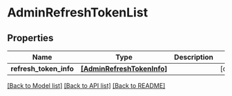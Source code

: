 # AdminRefreshTokenList

## Properties
Name | Type | Description | Notes
------------ | ------------- | ------------- | -------------
**refresh_token_info** | [**[AdminRefreshTokenInfo]**](AdminRefreshTokenInfo.md) |  | [optional] 

[[Back to Model list]](../README.md#documentation-for-models) [[Back to API list]](../README.md#documentation-for-api-endpoints) [[Back to README]](../README.md)


